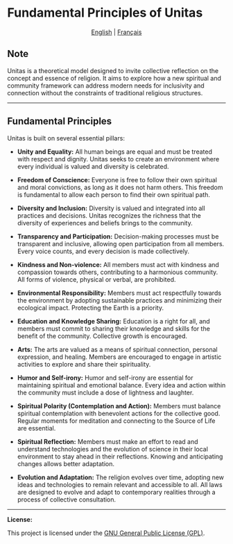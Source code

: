 # Fundamental Principles of Unitas

<p align="center">
  <a href="Docs/en/PRINCIPLES.md">English</a> |
  <a href="Docs/fr/PRINCIPES.fr.md">Français</a>
</p>

## Note

Unitas is a theoretical model designed to invite collective reflection on the concept and essence of religion. It aims to explore how a new spiritual and community framework can address modern needs for inclusivity and connection without the constraints of traditional religious structures.

---

## Fundamental Principles

Unitas is built on several essential pillars:
- **Unity and Equality:** All human beings are equal and must be treated with respect and dignity. Unitas seeks to create an environment where every individual is valued and diversity is celebrated.

- **Freedom of Conscience:** Everyone is free to follow their own spiritual and moral convictions, as long as it does not harm others. This freedom is fundamental to allow each person to find their own spiritual path.

- **Diversity and Inclusion:** Diversity is valued and integrated into all practices and decisions. Unitas recognizes the richness that the diversity of experiences and beliefs brings to the community.

- **Transparency and Participation:** Decision-making processes must be transparent and inclusive, allowing open participation from all members. Every voice counts, and every decision is made collectively.

- **Kindness and Non-violence:** All members must act with kindness and compassion towards others, contributing to a harmonious community. All forms of violence, physical or verbal, are prohibited.

- **Environmental Responsibility:** Members must act respectfully towards the environment by adopting sustainable practices and minimizing their ecological impact. Protecting the Earth is a priority.

- **Education and Knowledge Sharing:** Education is a right for all, and members must commit to sharing their knowledge and skills for the benefit of the community. Collective growth is encouraged.

- **Arts:** The arts are valued as a means of spiritual connection, personal expression, and healing. Members are encouraged to engage in artistic activities to explore and share their spirituality.

- **Humor and Self-irony:** Humor and self-irony are essential for maintaining spiritual and emotional balance. Every idea and action within the community must include a dose of lightness and laughter.

- **Spiritual Polarity (Contemplation and Action):** Members must balance spiritual contemplation with benevolent actions for the collective good. Regular moments for meditation and connecting to the Source of Life are essential.

- **Spiritual Reflection:** Members must make an effort to read and understand technologies and the evolution of science in their local environment to stay ahead in their reflections. Knowing and anticipating changes allows better adaptation.

- **Evolution and Adaptation:** The religion evolves over time, adopting new ideas and technologies to remain relevant and accessible to all. All laws are designed to evolve and adapt to contemporary realities through a process of collective consultation.

---

**License:**

This project is licensed under the [GNU General Public License (GPL)](https://www.gnu.org/licenses/gpl-3.0.en.html).


